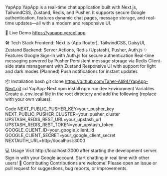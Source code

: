YapApp
YapApp is a real-time chat application built with Next.js, TailwindCSS, Zustand, Redis, and Pusher. 
It supports secure Google authentication, features dynamic chat pages, message storage, and real-time updates—all with a modern and responsive UI.

🚀 Live Demo
https://yapapp.vercel.app

🛠️ Tech Stack
Frontend: Next.js (App Router), TailwindCSS, DaisyUI, Zustand
Backend: Server Actions, Redis (Upstash), Pusher, Auth.js
✨ Features
Google Sign-In with Auth.js for secure authentication
Real-time messaging powered by Pusher
Persistent message storage via Redis
Client-side state management with Zustand
Responsive UI with support for light and dark modes
(Planned) Push notifications for instant updates

📦 Installation
bash
git clone https://github.com/Taher-Ali94/YapApp-Next.git
cd YapApp-Next
npm install
npm run dev
Environment Variables
Create a .env.local file in the root directory and add the following (replace with your own values):

Code
NEXT_PUBLIC_PUSHER_KEY=your_pusher_key
NEXT_PUBLIC_PUSHER_CLUSTER=your_pusher_cluster
UPSTASH_REDIS_REST_URL=your_upstash_url
UPSTASH_REDIS_REST_TOKEN=your_upstash_token
GOOGLE_CLIENT_ID=your_google_client_id
GOOGLE_CLIENT_SECRET=your_google_client_secret
NEXTAUTH_URL=http://localhost:3000

💻 Usage
Visit http://localhost:3000 after starting the development server.
Sign in with your Google account.
Start chatting in real time with other users!
🤝 Contributing
Contributions are welcome! Please open an issue or pull request for suggestions, bug reports, or improvements.
